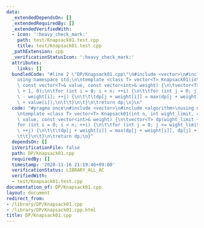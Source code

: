 ```yaml
---
data:
  _extendedDependsOn: []
  _extendedRequiredBy: []
  _extendedVerifiedWith:
  - icon: ':heavy_check_mark:'
    path: test/Knapsack01.test.cpp
    title: test/Knapsack01.test.cpp
  _pathExtension: cpp
  _verificationStatusIcon: ':heavy_check_mark:'
  attributes:
    links: []
  bundledCode: "#line 2 \"DP/Knapsack01.cpp\"\n#include <vector>\n#include <algorithm>\n\
    using namespace std;\n\ntemplate <class T> vector<T> Knapsack01(int n, int wight_limit,\
    \ const vector<T>& value, const vector<int>& weight) {\n\tvector<T> dp(wight_limit\
    \ + 1, 0);\n\tfor (int i = 0; i < n; ++i) {\n\t\tfor (int j = 0; j <= wight_limit\
    \ - weight[i]; ++j) {\n\t\t\tdp[j + weight[i]] = max(dp[j + weight[i]], dp[j]\
    \ + value[i]);\n\t\t}\n\t}\n\treturn dp;\n}\n"
  code: "#pragma once\n#include <vector>\n#include <algorithm>\nusing namespace std;\n\
    \ntemplate <class T> vector<T> Knapsack01(int n, int wight_limit, const vector<T>&\
    \ value, const vector<int>& weight) {\n\tvector<T> dp(wight_limit + 1, 0);\n\t\
    for (int i = 0; i < n; ++i) {\n\t\tfor (int j = 0; j <= wight_limit - weight[i];\
    \ ++j) {\n\t\t\tdp[j + weight[i]] = max(dp[j + weight[i]], dp[j] + value[i]);\n\
    \t\t}\n\t}\n\treturn dp;\n}"
  dependsOn: []
  isVerificationFile: false
  path: DP/Knapsack01.cpp
  requiredBy: []
  timestamp: '2020-11-16 21:19:46+09:00'
  verificationStatus: LIBRARY_ALL_AC
  verifiedWith:
  - test/Knapsack01.test.cpp
documentation_of: DP/Knapsack01.cpp
layout: document
redirect_from:
- /library/DP/Knapsack01.cpp
- /library/DP/Knapsack01.cpp.html
title: DP/Knapsack01.cpp
---
```

